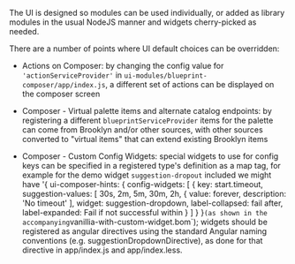
The UI is designed so modules can be used individually, or added as library modules in the usual NodeJS manner 
and widgets cherry-picked as needed.

There are a number of points where UI default choices can be overridden:

* Actions on Composer: by changing the config value for `'actionServiceProvider'` in `ui-modules/blueprint-composer/app/index.js`,
  a different set of actions can be displayed on the composer screen

* Composer - Virtual palette items and alternate catalog endpoints:  by registering a different `blueprintServiceProvider`
  items for the palette can come from Brooklyn and/or other sources, with other sources converted to "virtual items" that
  can extend existing Brooklyn items

* Composer - Custom Config Widgets: special widgets to use for config keys can be specified in a registered type's
  definition as a map tag, for example for the demo widget `suggestion-dropout` included we might have 
      '{ ui-composer-hints: { config-widgets: [ { 
         key: start.timeout, suggestion-values: [ 30s, 2m, 5m, 30m, 2h, { value: forever, description: 'No timeout' ],
         widget: suggestion-dropdown, label-collapsed: fail after, label-expanded: Fail if not successful within } ] } }`
  (as shown in the accompanying `vanillia-with-custom-widget.bom`);
  widgets should be registered as angular directives using the standard Angular naming conventions 
  (e.g. suggestionDropdownDirective), as done for that directive in app/index.js and app/index.less.


